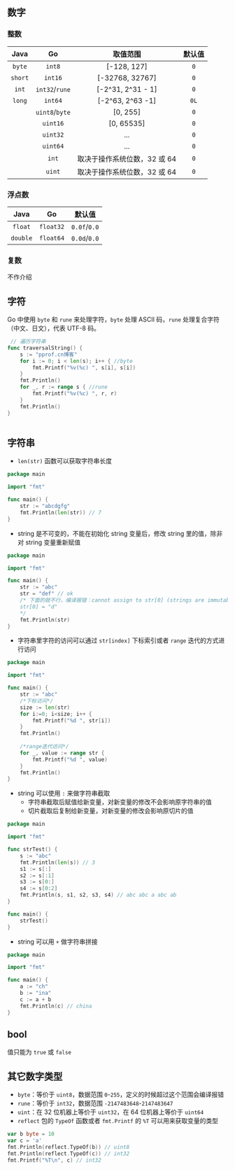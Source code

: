 ## 数字

### 整数

|  Java   |       Go       |       取值范围        | 默认值  |
| :-----: | :------------: | :---------------: | :--: |
| `byte`  |     `int8`     |    [-128, 127]    | `0`  |
| `short` |    `int16`     |  [-32768, 32767]  | `0`  |
|  `int`  | `int32`/`rune` | [-2^31, 2^31 - 1] | `0`  |
| `long`  |    `int64`     | [-2^63, 2^63 -1]  | `0L` |
|         | `uint8`/`byte` |     [0, 255]      | `0`  |
|         |    `uint16`    |    [0, 65535]     | `0`  |
|         |    `uint32`    |        ...        | `0`  |
|         |    `uint64`    |        ...        | `0`  |
|         |     `int`      | 取决于操作系统位数，32 或 64 | `0`  |
|         |     `uint`     | 取决于操作系统位数，32 或 64 | `0`  |

### 浮点数

|   Java   |    Go     |     默认值      |
| :------: | :-------: | :----------: |
| `float`  | `float32` | `0.0f`/`0.0` |
| `double` | `float64` | `0.0d`/`0.0` |

### 复数

不作介绍

## 字符

Go 中使用 `byte` 和 `rune` 来处理字符，`byte` 处理 ASCII 码，`rune` 处理复合字符（中文、日文），代表 UTF-8 码。

```go
 // 遍历字符串
func traversalString() {
	s := "pprof.cn博客"
	for i := 0; i < len(s); i++ { //byte
		fmt.Printf("%v(%c) ", s[i], s[i])
	}
	fmt.Println()
	for _, r := range s { //rune
		fmt.Printf("%v(%c) ", r, r)
	}
	fmt.Println()
}
```

```java

```

## 字符串

- `len(str)` 函数可以获取字符串长度
```go
package main

import "fmt"

func main() {
    str := "abcdgfg"
    fmt.Println(len(str)) // 7
}
```
- string 是不可变的，不能在初始化 string 变量后，修改 string 里的值，除非对 string 变量重新赋值
```go
package main

import "fmt"

func main() {
    str := "abc"
    str = "def" // ok
    /* 下面的就不行，编译报错：cannot assign to str[0] (strings are immutable)
    str[0] = "d"
    */
    fmt.Println(str)
}
```
- 字符串里字符的访问可以通过 `str[index]` 下标索引或者 `range` 迭代的方式进行访问
```go
package main

import "fmt"

func main() {
    str := "abc"
    /*下标访问*/
    size := len(str)
    for i:=0; i<size; i++ {
        fmt.Printf("%d ", str[i])
    }
    fmt.Println()
    
    /*range迭代访问*/
    for _, value := range str {
        fmt.Printf("%d ", value)
    }
    fmt.Println()
}
```
- string 可以使用 `:` 来做字符串截取
	- 字符串截取后赋值给新变量，对新变量的修改不会影响原字符串的值
	- 切片截取后复制给新变量，对新变量的修改会影响原切片的值
```go
package main

import "fmt"

func strTest() {
	s := "abc"
	fmt.Println(len(s)) // 3
	s1 := s[:]
	s2 := s[:1]
	s3 := s[0:]
	s4 := s[0:2]
	fmt.Println(s, s1, s2, s3, s4) // abc abc a abc ab
}

func main() {
	strTest()
}
```
- string 可以用 `+` 做字符串拼接
```go
package main

import "fmt"

func main() {
	a := "ch"
	b := "ina"
	c := a + b
	fmt.Println(c) // china
}
```

## bool

值只能为 `true` 或 `false`

## 其它数字类型

- `byte`：等价于 `uint8`，数据范围 `0`-`255`，定义的时候超过这个范围会编译报错
- `rune`：等价于 `int32`，数据范围 `-2147483648`-`2147483647`
- `uint`：在 32 位机器上等价于 `uint32`，在 64 位机器上等价于 `uint64`
- `reflect` 包的 `TypeOf` 函数或者 `fmt.Printf` 的 `%T` 可以用来获取变量的类型
```go
var b byte = 10
var c = 'a'
fmt.Println(reflect.TypeOf(b)) // uint8
fmt.Println(reflect.TypeOf(c)) // int32
fmt.Printf("%T\n", c) // int32
```
